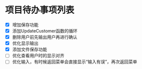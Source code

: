 # 项目待办事项列表

- [x] 增加保存功能
- [x] 添加UpdateCustomer函数的循环
- [x] 删除用户前先输出用户再进行确认
- [x] 优化显示输出
- [x] 添加文件保存功能
- [ ] 优化查看用户时的显示对齐
- [ ] 优化输入，有时候返回菜单会直接显示“输入有误”，再次返回菜单